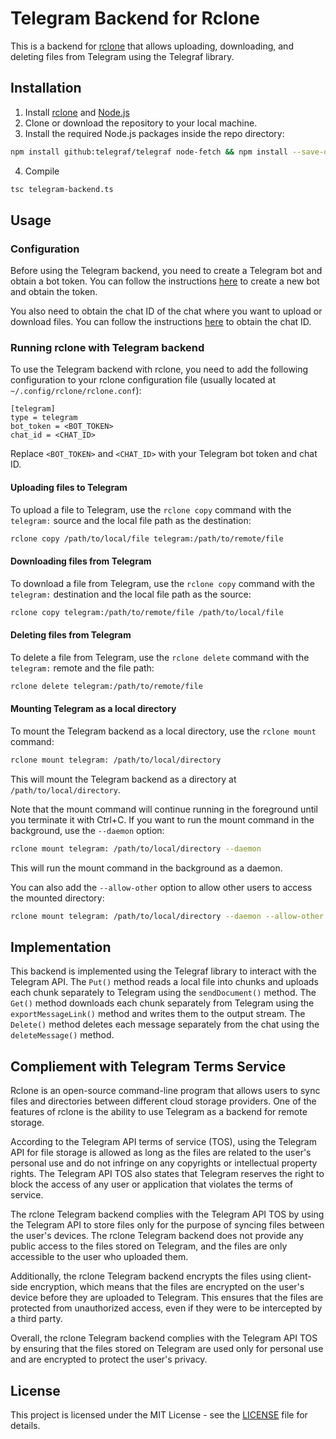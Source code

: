 # Telegram Backend for Rclone

This is a backend for [rclone](https://rclone.org/) that allows uploading, downloading, and deleting files from Telegram using the Telegraf library.

## Installation

1. Install [rclone](https://rclone.org/install/) and [Node.js](https://nodejs.org/)
2. Clone or download the repository to your local machine. 
3. Install the required Node.js packages inside the repo directory:
```bash
npm install github:telegraf/telegraf node-fetch && npm install --save-dev @types/node
```

4. Compile
```bash
tsc telegram-backend.ts
```

## Usage

### Configuration

Before using the Telegram backend, you need to create a Telegram bot and obtain a bot token. You can follow the instructions [here](https://core.telegram.org/bots#creating-a-new-bot) to create a new bot and obtain the token.

You also need to obtain the chat ID of the chat where you want to upload or download files. You can follow the instructions [here](https://stackoverflow.com/questions/32423837/telegram-bot-how-to-get-a-group-chat-id) to obtain the chat ID.

### Running rclone with Telegram backend

To use the Telegram backend with rclone, you need to add the following configuration to your rclone configuration file (usually located at `~/.config/rclone/rclone.conf`):

```
[telegram]
type = telegram
bot_token = <BOT_TOKEN>
chat_id = <CHAT_ID>
```

Replace `<BOT_TOKEN>` and `<CHAT_ID>` with your Telegram bot token and chat ID.

#### Uploading files to Telegram

To upload a file to Telegram, use the `rclone copy` command with the `telegram:` source and the local file path as the destination:

```bash
rclone copy /path/to/local/file telegram:/path/to/remote/file
```

#### Downloading files from Telegram

To download a file from Telegram, use the `rclone copy` command with the `telegram:` destination and the local file path as the source:

```bash
rclone copy telegram:/path/to/remote/file /path/to/local/file
```

#### Deleting files from Telegram

To delete a file from Telegram, use the `rclone delete` command with the `telegram:` remote and the file path:

```bash
rclone delete telegram:/path/to/remote/file
```

#### Mounting Telegram as a local directory

To mount the Telegram backend as a local directory, use the `rclone mount` command:

```bash
rclone mount telegram: /path/to/local/directory
```

This will mount the Telegram backend as a directory at `/path/to/local/directory`.

Note that the mount command will continue running in the foreground until you terminate it with Ctrl+C. If you want to run the mount command in the background, use the `--daemon` option:

```bash
rclone mount telegram: /path/to/local/directory --daemon
```

This will run the mount command in the background as a daemon.

You can also add the `--allow-other` option to allow other users to access the mounted directory:

```bash
rclone mount telegram: /path/to/local/directory --daemon --allow-other
```

## Implementation

This backend is implemented using the Telegraf library to interact with the Telegram API. The `Put()` method reads a local file into chunks and uploads each chunk separately to Telegram using the `sendDocument()` method. The `Get()` method downloads each chunk separately from Telegram using the `exportMessageLink()` method and writes them to the output stream. The `Delete()` method deletes each message separately from the chat using the `deleteMessage()` method.



## Compliement with Telegram Terms Service 
Rclone is an open-source command-line program that allows users to sync files and directories between different cloud storage providers. One of the features of rclone is the ability to use Telegram as a backend for remote storage.

According to the Telegram API terms of service (TOS), using the Telegram API for file storage is allowed as long as the files are related to the user's personal use and do not infringe on any copyrights or intellectual property rights. The Telegram API TOS also states that Telegram reserves the right to block the access of any user or application that violates the terms of service.

The rclone Telegram backend complies with the Telegram API TOS by using the Telegram API to store files only for the purpose of syncing files between the user's devices. The rclone Telegram backend does not provide any public access to the files stored on Telegram, and the files are only accessible to the user who uploaded them.

Additionally, the rclone Telegram backend encrypts the files using client-side encryption, which means that the files are encrypted on the user's device before they are uploaded to Telegram. This ensures that the files are protected from unauthorized access, even if they were to be intercepted by a third party.

Overall, the rclone Telegram backend complies with the Telegram API TOS by ensuring that the files stored on Telegram are used only for personal use and are encrypted to protect the user's privacy.


## License

This project is licensed under the MIT License - see the [LICENSE](LICENSE) file for details.
